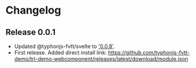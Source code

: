 # Changelog
## Release 0.0.1
- Updated @typhonjs-fvtt/svelte to ['0.0.8'](https://github.com/typhonjs-fvtt-lib/svelte/blob/main/CHANGELOG.md#release-008).
- First release. Added direct install link: https://github.com/typhonjs-fvtt-demo/trl-demo-webcomponent/releases/latest/download/module.json
